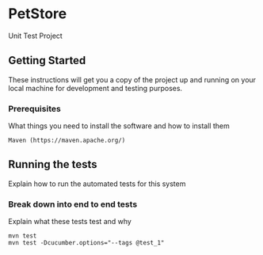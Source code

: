 # PetStore

Unit Test Project

## Getting Started

These instructions will get you a copy of the project up and running on your local machine for development and testing purposes. 

### Prerequisites

What things you need to install the software and how to install them

```
Maven (https://maven.apache.org/)
```

## Running the tests

Explain how to run the automated tests for this system

### Break down into end to end tests

Explain what these tests test and why

```
mvn test
mvn test -Dcucumber.options="--tags @test_1"
```
